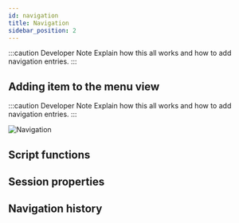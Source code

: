 ```yaml
---
id: navigation
title: Navigation
sidebar_position: 2
---
```

:::caution Developer Note
Explain how this all works and how to add navigation entries.
:::

## Adding item to the menu view
:::caution Developer Note
Explain how this all works and how to add navigation entries.
:::

![Navigation](/img/28.png)

## Script functions

## Session properties

## Navigation history